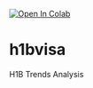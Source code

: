 [![Open In Colab](https://colab.research.google.com/assets/colab-badge.svg)](https://colab.research.google.com/github/ginogustavo/h1bvisa/blob/master/H1B-analysis.ipynb)


# h1bvisa
H1B Trends Analysis
